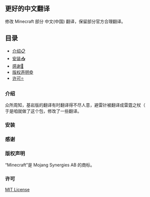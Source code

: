 ## 更好的中文翻译
修改 Minecraft 部分 中文(中国) 翻译，保留部分官方合理翻译。

## 目录
- [介绍📋](#介绍)
- [安装📥](#安装)
- [感谢🙏](#感谢)
- [版权声明©](#版权声明)
- [许可⭐](#许可)

### 介绍
众所周知，基岩版的翻译有时翻译得不尽人意，避雷针被翻译成雷霆之杖（<br>
于是咱就做了这个包，修改了一些翻译。

### 安装

### 感谢

### 版权声明
“Minecraft”是 Mojang Synergies AB 的商标。

### 许可
[MIT License](LICENSE)
